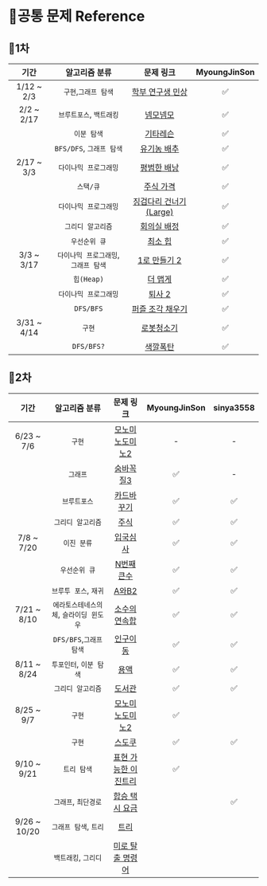# 📍공통 문제 Reference

## 🚩1차
|기간|알고리즘 분류|문제 링크|MyoungJinSon|
|:-----:|:-----:|:---:|:---:|
|1/12 ~ 2/3|`구현`,`그래프 탐색` |[학부 연구생 민상](https://www.acmicpc.net/problem/21922)|✅|
|2/2 ~ 2/17|`브루트포스`, `백트래킹`|[넴모넴모](https://www.acmicpc.net/problem/14712)|✅|
||`이분 탐색`|[기타레슨](https://www.acmicpc.net/problem/2343)|✅|
||`BFS/DFS`, `그래프 탐색`|[유기농 배추](https://www.acmicpc.net/problem/1012)|✅|
|2/17 ~ 3/3|`다이나믹 프로그래밍`|[평범한 배낭](https://www.acmicpc.net/problem/12865)|✅|
||`스택/큐`|[주식 가격](https://school.programmers.co.kr/learn/courses/30/lessons/42584)|✅|
||`다이나믹 프로그래밍`|[징검다리 건너기(Large)](https://www.acmicpc.net/problem/22871)|✅|
||`그리디 알고리즘`|[회의실 배정](https://www.acmicpc.net/problem/1931)|✅|
||`우선순위 큐`|[최소 힙](https://www.acmicpc.net/problem/1927)|✅|
|3/3 ~ 3/17|`다이나믹 프로그래밍`, `그래프 탐색`|[1로 만들기 2](https://www.acmicpc.net/problem/12852)|✅|
||`힙(Heap)`|[더 맵게](https://school.programmers.co.kr/learn/courses/30/lessons/42626)|✅|
||`다이나믹 프로그래밍`|[퇴사 2](https://www.acmicpc.net/problem/15486)|✅|
||`DFS/BFS`|[퍼즐 조각 채우기](https://school.programmers.co.kr/learn/courses/30/lessons/84021)|✅|
|3/31 ~ 4/14|`구현`|[로봇청소기](https://www.acmicpc.net/problem/14503)|✅|
||`DFS/BFS?`|[색깔폭탄](https://www.codetree.ai/ko/frequent-problems/problems/colored-bomb/description)|✅|


## 🚩2차
|기간|알고리즘 분류|문제 링크|MyoungJinSon|sinya3558|
|:----:|:----:|:----:|:---:|:---:|
|6/23 ~ 7/6|`구현`|[모노미노도미노2](https://www.acmicpc.net/problem/20061)| -|- |
||`그래프`|[숨바꼭질3](https://www.acmicpc.net/problem/13549)|✅|-|
||`브루트포스`|[카드바꾸기](https://www.acmicpc.net/problem/25401)|✅|✅|
||`그리디 알고리즘`|[주식](https://www.acmicpc.net/problem/11501)|✅|✅|
|7/8 ~ 7/20|`이진 분류`|[입국심사](https://www.acmicpc.net/problem/3079)|✅|✅|
||`우선순위 큐`|[N번째큰수](https://www.acmicpc.net/problem/2075)|✅|✅|
||`브루투 포스`, `재귀`|[A와B2](https://www.acmicpc.net/problem/12919)|✅|✅|
|7/21 ~ 8/10|`에라토스테네스의 체`, `슬라이딩 윈도우`|[소수의연속합](https://www.acmicpc.net/problem/1644)|✅|✅|
| |`DFS/BFS`,`그래프 탐색`|[인구이동](https://www.acmicpc.net/problem/16234)|✅|✅|
|8/11 ~ 8/24|`투포인터`, `이분 탐색`|[용액](https://www.acmicpc.net/problem/2467)|✅|✅|
||`그리디 알고리즘`|[도서관](https://www.acmicpc.net/problem/1461)|✅|✅|
|8/25 ~ 9/7|`구현`|[모노미노도미노2](https://www.acmicpc.net/problem/20061)|✅ ||
||`구현`|[스도쿠](https://www.acmicpc.net/problem/2239)|✅|✅|
|9/10 ~ 9/21|`트리 탐색`|[표현 가능한 이진트리](https://school.programmers.co.kr/learn/courses/30/lessons/150367)|✅||
||`그래프`, `최단경로`|[합승 택시 요금](https://school.programmers.co.kr/learn/courses/30/lessons/72413?language=python3)||✅|
|9/26 ~ 10/20|`그래프 탐색`, `트리`|[트리](https://www.acmicpc.net/problem/1068)||
||`백트래킹`, `그리디`|[미로 탈출 명령어](https://school.programmers.co.kr/learn/courses/30/lessons/150365)||
